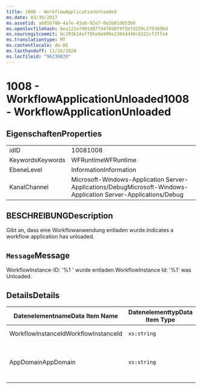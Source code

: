 ```yaml
---
title: 1008 - WorkflowApplicationUnloaded
ms.date: 03/30/2017
ms.assetid: a605b780-4a7e-43ab-92e7-0a3b01d053b0
ms.openlocfilehash: 6ea121e7901d877d4f0d8f9f5bfd259c2f93696d
ms.sourcegitcommit: bc293b14af795e0e999e3304dd40c0222cf2ffe4
ms.translationtype: MT
ms.contentlocale: de-DE
ms.lasthandoff: 11/26/2020
ms.locfileid: "96239820"
---
```

# <a name="1008---workflowapplicationunloaded"></a><span data-ttu-id="fe648-102">1008 - WorkflowApplicationUnloaded</span><span class="sxs-lookup"><span data-stu-id="fe648-102">1008 - WorkflowApplicationUnloaded</span></span>

## <a name="properties"></a><span data-ttu-id="fe648-103">Eigenschaften</span><span class="sxs-lookup"><span data-stu-id="fe648-103">Properties</span></span>  
  
|||  
|-|-|  
|<span data-ttu-id="fe648-104">id</span><span class="sxs-lookup"><span data-stu-id="fe648-104">ID</span></span>|<span data-ttu-id="fe648-105">1008</span><span class="sxs-lookup"><span data-stu-id="fe648-105">1008</span></span>|  
|<span data-ttu-id="fe648-106">Keywords</span><span class="sxs-lookup"><span data-stu-id="fe648-106">Keywords</span></span>|<span data-ttu-id="fe648-107">WFRuntime</span><span class="sxs-lookup"><span data-stu-id="fe648-107">WFRuntime</span></span>|  
|<span data-ttu-id="fe648-108">Ebene</span><span class="sxs-lookup"><span data-stu-id="fe648-108">Level</span></span>|<span data-ttu-id="fe648-109">Information</span><span class="sxs-lookup"><span data-stu-id="fe648-109">Information</span></span>|  
|<span data-ttu-id="fe648-110">Kanal</span><span class="sxs-lookup"><span data-stu-id="fe648-110">Channel</span></span>|<span data-ttu-id="fe648-111">Microsoft-Windows-Application Server-Applications/Debug</span><span class="sxs-lookup"><span data-stu-id="fe648-111">Microsoft-Windows-Application Server-Applications/Debug</span></span>|  
  
## <a name="description"></a><span data-ttu-id="fe648-112">BESCHREIBUNG</span><span class="sxs-lookup"><span data-stu-id="fe648-112">Description</span></span>  

 <span data-ttu-id="fe648-113">Gibt an, dass eine Workflowanwendung entladen wurde.</span><span class="sxs-lookup"><span data-stu-id="fe648-113">Indicates a workflow application has unloaded.</span></span>  
  
## <a name="message"></a><span data-ttu-id="fe648-114">`Message`</span><span class="sxs-lookup"><span data-stu-id="fe648-114">Message</span></span>  

 <span data-ttu-id="fe648-115">WorkflowInstance-ID: '%1 ' wurde entladen.</span><span class="sxs-lookup"><span data-stu-id="fe648-115">WorkflowInstance Id: '%1' was Unloaded.</span></span>  
  
## <a name="details"></a><span data-ttu-id="fe648-116">Details</span><span class="sxs-lookup"><span data-stu-id="fe648-116">Details</span></span>  
  
|<span data-ttu-id="fe648-117">Datenelementname</span><span class="sxs-lookup"><span data-stu-id="fe648-117">Data Item Name</span></span>|<span data-ttu-id="fe648-118">Datenelementtyp</span><span class="sxs-lookup"><span data-stu-id="fe648-118">Data Item Type</span></span>|<span data-ttu-id="fe648-119">BESCHREIBUNG</span><span class="sxs-lookup"><span data-stu-id="fe648-119">Description</span></span>|  
|--------------------|--------------------|-----------------|  
|<span data-ttu-id="fe648-120">WorkflowInstanceId</span><span class="sxs-lookup"><span data-stu-id="fe648-120">WorkflowInstanceId</span></span>|`xs:string`|<span data-ttu-id="fe648-121">Die Instanz-ID für den Workflow.</span><span class="sxs-lookup"><span data-stu-id="fe648-121">The instance id for the workflow</span></span>|  
|<span data-ttu-id="fe648-122">AppDomain</span><span class="sxs-lookup"><span data-stu-id="fe648-122">AppDomain</span></span>|`xs:string`|<span data-ttu-id="fe648-123">Die von AppDomain.CurrentDomain.FriendlyName zurückgegebene Zeichenfolge.</span><span class="sxs-lookup"><span data-stu-id="fe648-123">The string returned by AppDomain.CurrentDomain.FriendlyName.</span></span>|
